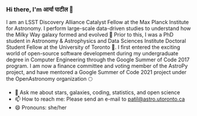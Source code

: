 ### Hi there, I'm आर्या पाटील 👋

I am an LSST Discovery Alliance Catalyst Fellow at the Max Planck Institute for Astronomy. I perform large-scale data-driven studies to understand how the Milky Way galaxy formed and evolved 🌌 Prior to this, I was a PhD student in Astronomy & Astrophysics and Data Sciences Institute Doctoral Student Fellow at the University of Toronto 🔭. I first entered the exciting world of open-source software development during my undergraduate degree in Computer Engineering through the Google Summer of Code 2017 program. I am now a finance committee and voting member of the AstroPy project, and have mentored a Google Summer of Code 2021 project under the OpenAstronomy organization 🌕

- 💬  Ask me about stars, galaxies, coding, statistics, and open science
- 📫  How to reach me: Please send an e-mail to patil@astro.utoronto.ca
- 😄  Pronouns: she/her
<!--
**aaryapatil/aaryapatil** is a ✨ _special_ ✨ repository because its `README.md` (this file) appears on your GitHub profile.

Here are some ideas to get you started:

- 🔭 I’m currently working on ...
- 🌱 I’m currently learning ...
- 👯 I’m looking to collaborate on ...
- 🤔 I’m looking for help with ...
- 💬 Ask me about ...
- 📫 How to reach me: ...
- 😄 Pronouns: ...
- ⚡ Fun fact: ...
-->
